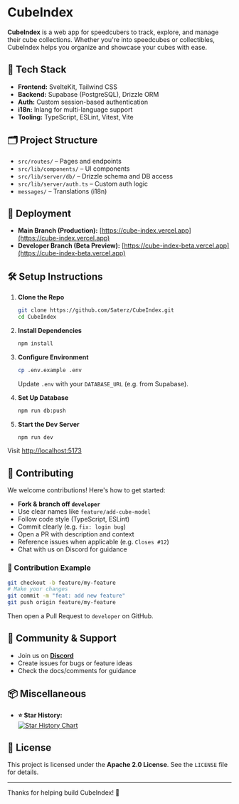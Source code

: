 # CubeIndex

**CubeIndex** is a web app for speedcubers to track, explore, and manage their cube collections. Whether you're into speedcubes or collectibles, CubeIndex helps you organize and showcase your cubes with ease.

## 🧠 Tech Stack

- **Frontend:** SvelteKit, Tailwind CSS
- **Backend:** Supabase (PostgreSQL), Drizzle ORM
- **Auth:** Custom session-based authentication
- **i18n:** Inlang for multi-language support
- **Tooling:** TypeScript, ESLint, Vitest, Vite

## 🗂 Project Structure

- `src/routes/` – Pages and endpoints
- `src/lib/components/` – UI components
- `src/lib/server/db/` – Drizzle schema and DB access
- `src/lib/server/auth.ts` – Custom auth logic
- `messages/` – Translations (i18n)

## 🚀 Deployment

- **Main Branch (Production):** [https://cube-index.vercel.app](https://cube-index.vercel.app)  
- **Developer Branch (Beta Preview):** [https://cube-index-beta.vercel.app](https://cube-index-beta.vercel.app)

## 🛠 Setup Instructions

1. **Clone the Repo**
   ```bash
   git clone https://github.com/Saterz/CubeIndex.git
   cd CubeIndex
   ```

2. **Install Dependencies**

   ```bash
   npm install
   ```

3. **Configure Environment**

   ```bash
   cp .env.example .env
   ```

   Update `.env` with your `DATABASE_URL` (e.g. from Supabase).

4. **Set Up Database**

   ```bash
   npm run db:push
   ```

5. **Start the Dev Server**

   ```bash
   npm run dev
   ```

Visit [http://localhost:5173](http://localhost:5173)

## 🤝 Contributing

We welcome contributions! Here's how to get started:

* **Fork & branch off `developer`**
* Use clear names like `feature/add-cube-model`
* Follow code style (TypeScript, ESLint)
* Commit clearly (e.g. `fix: login bug`)
* Open a PR with description and context
* Reference issues when applicable (e.g. `Closes #12`)
* Chat with us on Discord for guidance

### 🧩 Contribution Example

```bash
git checkout -b feature/my-feature
# Make your changes
git commit -m "feat: add new feature"
git push origin feature/my-feature
```

Then open a Pull Request to `developer` on GitHub.

## 👥 Community & Support

* Join us on **[Discord](https://discord.gg/WpqqfCGCUs)**
* Create issues for bugs or feature ideas
* Check the docs/comments for guidance

## 📦 Miscellaneous

- **⭐ Star History:**  
  [![Star History Chart](https://api.star-history.com/svg?repos=Saterz/CubeIndex&type=Date)](https://www.star-history.com/#Saterz/CubeIndex&Date)

## 📄 License

This project is licensed under the **Apache 2.0 License**. See the `LICENSE` file for details.

---

Thanks for helping build CubeIndex! 🧊
